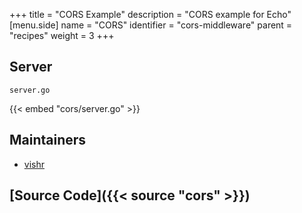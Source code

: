 +++
title = "CORS Example"
description = "CORS example for Echo"
[menu.side]
  name = "CORS"
  identifier = "cors-middleware"
  parent = "recipes"
  weight = 3
+++

## Server

`server.go`

{{< embed "cors/server.go" >}}

## Maintainers

- [vishr](https://github.com/vishr)

## [Source Code]({{< source "cors" >}})
